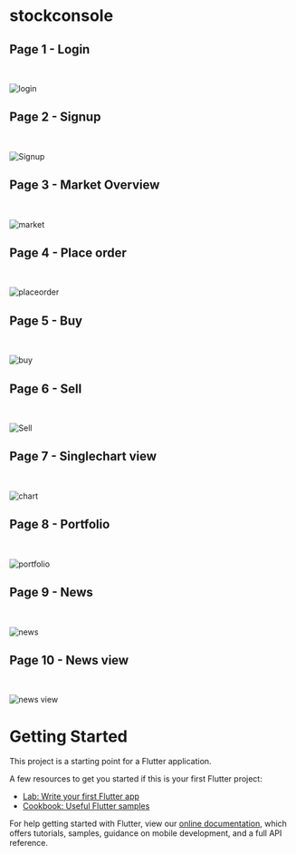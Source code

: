 # stockconsole


## Page 1 - Login
<br>

![login](screenshots/login.png)

## Page 2 - Signup
<br>

![Signup](screenshots/Signup.png)

## Page 3 - Market Overview
<br>

![market](screenshots/market.png)

## Page 4 - Place order
<br>

![placeorder](screenshots/placeorder.png)

## Page 5 - Buy
<br>

![buy](screenshots/buy.png)

## Page 6 - Sell
<br>

![Sell](screenshots/sell.png)

## Page 7 - Singlechart view
<br>

![chart](screenshots/singlechart.png)

## Page 8 - Portfolio
<br>

![portfolio](screenshots/portfolio.png)

## Page 9 - News
<br>

![news](screenshots/news.png)

## Page 10 - News view
<br>

![news view](screenshots/newsview.png)

# Getting Started

This project is a starting point for a Flutter application.

A few resources to get you started if this is your first Flutter project:

- [Lab: Write your first Flutter app](https://flutter.dev/docs/get-started/codelab)
- [Cookbook: Useful Flutter samples](https://flutter.dev/docs/cookbook)

For help getting started with Flutter, view our
[online documentation](https://flutter.dev/docs), which offers tutorials,
samples, guidance on mobile development, and a full API reference.